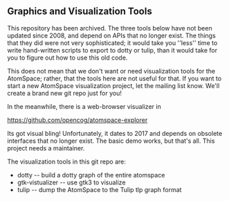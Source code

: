 
Graphics and Visualization Tools
--------------------------------

This repository has been archived. The three tools below have not been
updated since 2008, and depend on APIs that no longer exist. The things
that they did were not very sophisticated; it would take you ''less''
time to write hand-written scripts to export to dotty or tulip,
than it would take for you to figure out how to use this old code.

This does not mean that we don't want or need visualization tools for
the AtomSpace; rather, that the tools here are not useful for that.
If you want to start a new AtomSpace visualization project, let the
mailing list know. We'll create a brand new git repo just for you!

In the meanwhile, there is a web-browser visualizer in

https://github.com/opencog/atomspace-explorer

Its got visual bling!  Unfortunately, it dates to 2017 and depends
on obsolete interfaces that no longer exist. The basic demo works,
but that's all. This project needs a maintainer.

The visualization tools in this git repo are:

* dotty      -- build a dotty graph of the entire atomspace
* gtk-vistualizer -- use gtk3 to visualize
* tulip      -- dump the AtomSpace to the Tulip tlp graph format
